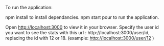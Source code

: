 To run the application:

npm install to install dependancies.
npm start pour to run the application.

Open [http://localhost:3000](http://localhost:3000) to view it in your browser.
Specify the user id you want to see the stats with this url : http://localhost:3000/user/id, replacing the id with 12 or 18. (example: [http://localhost:3000/user/12](http://localhost:3000/user/12) )